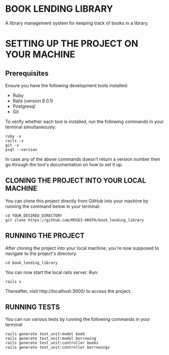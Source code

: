 # BOOK LENDING LIBRARY 
A library management system for keeping track of books in a library.

# SETTING UP THE PROJECT ON YOUR MACHINE
## Prerequisites

Ensure you have the following development tools installed:
- Ruby
- Rails (version 8.0.1)
- Postgresql
- Git

To verify whether each tool is installed, run the following commands in your terminal simultaneously:
```
ruby -v
rails -v
git -v
psql --version
```
In case any of the above commands doesn't return a version number then go through the tool's documentation on how to set it up.

## CLONING THE PROJECT INTO YOUR LOCAL MACHINE

You can clone this project directly from GitHub into your machine by running the command below in your terminal:

```
cd YOUR_DESIRED_DIRECTORY
git clone https://github.com/MOSES-OKOTH/book_lending_library
```

## RUNNING THE PROJECT
After cloning the project into your local machine, you're now supposed to navigate to the project's directory.

```
cd book_lending_library
```

You can now start the local rails server. Run:

```
rails s
```
Thereafter, visit http://localhost:3000/ to access the project.

## RUNNING TESTS
You can run various tests by running the following commands in your terminal

```
rails generate test_unit:model book
rails generate test_unit:model borrowing
rails generate test_unit:controller books
rails generate test_unit:controller borrowings
```
